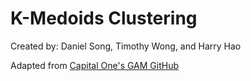 # K-Medoids Clustering

Created by: Daniel Song, Timothy Wong, and Harry Hao

Adapted from [Capital One's GAM GitHub](https://github.com/capitalone/global-attribution-mapping)

